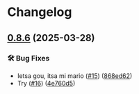 # Changelog

## [0.8.6](https://github.com/FHIDev/dafn-dummy-repo/compare/v0.8.2...v0.8.6) (2025-03-28)


### 🛠️ Bug Fixes

* letsa gou, itsa mi mario ([#15](https://github.com/FHIDev/dafn-dummy-repo/issues/15)) ([868ed62](https://github.com/FHIDev/dafn-dummy-repo/commit/868ed62b7e6cce3a2dbf5336c67ffbee5f3db74b))
* Try ([#16](https://github.com/FHIDev/dafn-dummy-repo/issues/16)) ([4e760d5](https://github.com/FHIDev/dafn-dummy-repo/commit/4e760d5fe90ba4977d3eb723f6769c0fe83a0387))
